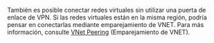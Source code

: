 También es posible conectar redes virtuales sin utilizar una puerta de enlace de VPN. Si las redes virtuales están en la misma región, podría pensar en conectarlas mediante emparejamiento de VNET. Para más información, consulte [VNet Peering](../articles/virtual-network/virtual-network-peering-overview.md) (Emparejamiento de VNET).

